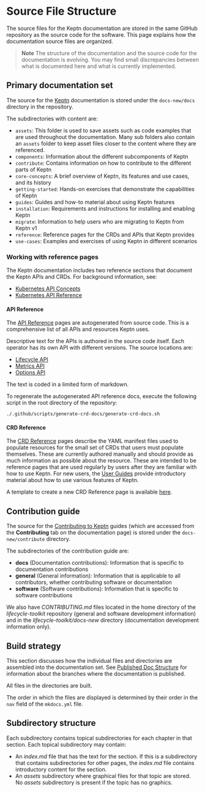 # Source File Structure

The source files for the Keptn documentation
are stored in the same GitHub repository as the source code for the software.
This page explains how the documentation source files are organized.

> **Note** The structure of the documentation
  and the source code for the documentation is evolving.
  You may find small discrepancies between
  what is documented here and what is currently implemented.

## Primary documentation set

The source for the
[Keptn](https://lifecycle.keptn.sh/docs)
documentation is stored under
the `docs-new/docs` directory in the repository.

The subdirectories with content are:

- `assets`: This folder is used to save assets such as code examples that are used throughout the documentation.
  Many sub folders also contain an `assets` folder to keep asset files closer to the content where they are referenced.
- `components`: Information about the different subcomponents of Keptn
- `contribute`: Contains information on how to contribute to the different parts of Keptn
- `core-concepts`: A brief overview of Keptn, its features and use cases, and its history
- `getting-started`: Hands-on exercises that demonstrate the capabilities of Keptn
- `guides`: Guides and how-to material about using Keptn features
- `installation`: Requirements and instructions for installing and enabling Keptn
- `migrate`: Information to help users who are migrating to Keptn from Keptn v1
- `reference`: Reference pages for the CRDs and APIs that Keptn provides
- `use-cases`: Examples and exercises of using Keptn in different scenarios

### Working with reference pages

The Keptn documentation includes two reference sections
that document the Keptn APIs and CRDs.
For background information, see:

- [Kubernetes API Concepts](https://kubernetes.io/docs/reference/using-api/api-concepts/)
- [Kubernetes API Reference](https://kubernetes.io/docs/reference/kubernetes-api/)

#### API Reference

The
[API Reference](../../reference/api-reference/index.md)
pages are autogenerated from source code.
This is a comprehensive list of all APIs and resources Keptn uses.

Descriptive text for the APIs is authored in the source code itself.
Each operator has its own API with different versions.
The source locations are:

- [Lifecycle API](https://github.com/keptn/lifecycle-toolkit/tree/main/lifecycle-operator/apis/lifecycle)
- [Metrics API](https://github.com/keptn/lifecycle-toolkit/tree/main/metrics-operator/api)
- [Options API](https://github.com/keptn/lifecycle-toolkit/tree/main/lifecycle-operator/apis/options)

The text is coded in a limited form of markdown.

To regenerate the autogenerated API reference docs,
execute the following script
in the root directory of the repository:

```shell
./.github/scripts/generate-crd-docs/generate-crd-docs.sh
```

#### CRD Reference

The [CRD Reference](../../reference/crd-reference/index.md) pages
describe the YAML manifest files used to populate resources
for the small set of CRDs that users must populate themselves.
These are currently authored manually
and should provide as much information as possible about the resource.
These are intended to be reference pages that are used regularly
by users after they are familiar with how to use Keptn.
For new users, the
[User Guides](https://lifecycle.keptn.sh/docs/implementing/)
provide introductory material about how to use various features of Keptn.

A template to create a new CRD Reference page
is available [here](assets/yaml-crd-ref-template.md).

## Contribution guide

The source for the
[Contributing to Keptn](https://lifecycle.keptn.sh/contribute/)
guides
(which are accessed from the **Contributing** tab on the documentation page)
is stored under the `docs-new/contribute` directory.

The subdirectories of the contribution guide are:

- **docs** (Documentation contributions):
  Information that is specific to documentation contributions
- **general** (General information):
  Information that is applicable to all contributors,
  whether contributing software or documentation
- **software** (Software contributions):
  Information that is specific to software contributions

We also have *CONTRIBUTING.md* files located in the
home directory of the *lifecycle-toolkit* repository
(general and software development information)
and in the *lifecycle-toolkit/docs-new* directory
(documentation development information only).

## Build strategy

This section discusses how the individual files and directories
are assembled into the documentation set.
See
[Published Doc Structure](./publish.md)
for information about the branches where the documentation is published.

All files in the directories are built.

The order in which the files are displayed
is determined by their order in the `nav` field
of the `mkdocs.yml` file.

## Subdirectory structure

Each subdirectory contains topical subdirectories for each chapter in that section.
Each topical subdirectory may contain:

- An *index.md* file that has the text for the section.
  If this is a subdirectory that contains subdirectories for other pages,
  the *index.md* file
  contains introductory content for the section.
- An *assets* subdirectory where graphical files for that topic are stored.
  No *assets* subdirectory is present if the topic has no graphics.

